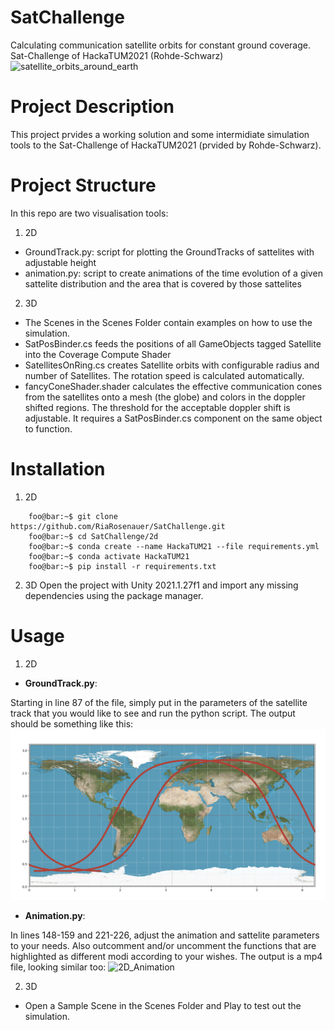 # SatChallenge
Calculating communication satellite orbits for constant ground coverage. 
Sat-Challenge of HackaTUM2021 (Rohde-Schwarz)
![satellite_orbits_around_earth](images/githubPreview.gif)

# Project Description
This project prvides a working solution and some intermidiate simulation tools to the Sat-Challenge of HackaTUM2021 (prvided by Rohde-Schwarz). 

# Project Structure
In this repo are two visualisation tools:
1. 2D
- GroundTrack.py: script for plotting the GroundTracks of sattelites with adjustable height
- animation.py: script to create animations of the time evolution of a given sattelite distribution and the area that is covered by those sattelites
2. 3D
- The Scenes in the Scenes Folder contain examples on how to use the simulation.
- SatPosBinder.cs feeds the positions of all GameObjects tagged Satellite into the Coverage Compute Shader
- SatellitesOnRing.cs creates Satellite orbits with configurable radius and number of Satellites. The rotation speed is calculated automatically.
- fancyConeShader.shader calculates the effective communication cones from the satellites onto a mesh (the globe) and colors in the doppler shifted regions. The threshold for the acceptable doppler shift is adjustable. It requires a SatPosBinder.cs component on the same object to function.

# Installation
1. 2D
```console
    foo@bar:~$ git clone https://github.com/RiaRosenauer/SatChallenge.git
    foo@bar:~$ cd SatChallenge/2d
    foo@bar:~$ conda create --name HackaTUM21 --file requirements.yml
    foo@bar:~$ conda activate HackaTUM21
    foo@bar:~$ pip install -r requirements.txt   
```

2. 3D 
Open the project with Unity 2021.1.27f1 and import any missing dependencies using the package manager.


# Usage
1. 2D
- **GroundTrack.py**:

Starting in line 87 of the file, simply put in the parameters of the satellite track that you would like to see and run the python script. The output
should be something like this:
![2D_Groundtrack](images/2DGroundTrack.png)
- **Animation.py**:

In lines 148-159 and 221-226, adjust the animation and sattelite parameters to your needs. Also outcomment and/or uncomment the functions that are highlighted as different modi according to your wishes.
The output is a mp4 file, looking similar too:
![2D_Animation](images/2DAnimation.png)

2. 3D
- Open a Sample Scene in the Scenes Folder and Play to test out the simulation.

